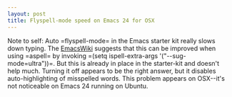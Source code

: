 ```yaml
---
layout: post
title: Flyspell-mode speed on Emacs 24 for OSX 
---
```


Note to self: Auto =flyspell-mode= in the Emacs starter kit really slows down typing. The [EmacsWiki](http://emacswiki.org/emacs/InteractiveSpell#toc4) suggests that this can be improved when using =aspell= by invoking =(setq ispell-extra-args '("--sug-mode=ultra"))=. But this is already in place in the starter-kit and doesn't help much. Turning it off appears to be the right answer, but it disables auto-highlighting of misspelled words. This problem appears on OSX--it's not noticeable on Emacs 24 running on Ubuntu.  
